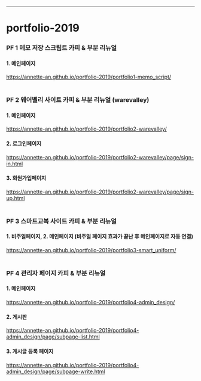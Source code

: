 * * *
# portfolio-2019

### PF 1 메모 저장 스크립트 카피 & 부분 리뉴얼
#### 1. 메인페이지
https://annette-an.github.io/portfolio-2019/portfolio1-memo_script/
<br><br>
### PF 2 웨어벨리 사이트 카피 & 부분 리뉴얼 (warevalley)
#### 1. 메인페이지
https://annette-an.github.io/portfolio-2019/portfolio2-warevalley/
#### 2. 로그인페이지
https://annette-an.github.io/portfolio-2019/portfolio2-warevalley/page/sign-in.html
#### 3. 회원가입페이지
https://annette-an.github.io/portfolio-2019/portfolio2-warevalley/page/sign-up.html
<br><br>
### PF 3 스마트교복 사이트 카피 & 부분 리뉴얼
#### 1. 비주얼페이지, 2. 메인페이지 (비주얼 페이지 효과가 끝난 후 메인페이지로 자동 연결)
https://annette-an.github.io/portfolio-2019/portfolio3-smart_uniform/
<br><br>
### PF 4 관리자 페이지 카피 & 부분 리뉴얼
#### 1. 메인페이지
https://annette-an.github.io/portfolio-2019/portfolio4-admin_design/
#### 2. 게시판
https://annette-an.github.io/portfolio-2019/portfolio4-admin_design/page/subpage-list.html
#### 3. 게시글 등록 페이지
https://annette-an.github.io/portfolio-2019/portfolio4-admin_design/page/subpage-write.html
